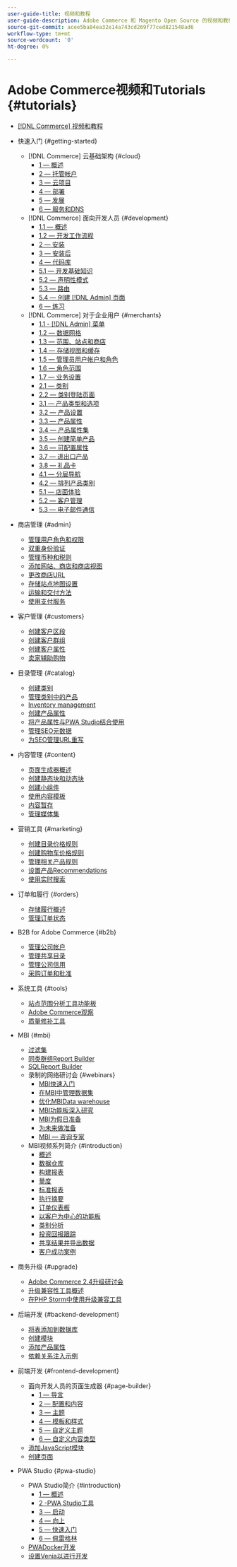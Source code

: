 ```yaml
---
user-guide-title: 视频和教程
user-guide-description: Adobe Commerce 和 Magento Open Source 的视频和教程集合。
source-git-commit: acee5ba84ea32e14a743cd269f77ced821548ad6
workflow-type: tm+mt
source-wordcount: '0'
ht-degree: 0%

---
```



# Adobe Commerce视频和Tutorials {#tutorials}

+ [[!DNL Commerce] 视频和教程](overview.md)

+ 快速入门 {#getting-started}
   + [!DNL Commerce] 云基础架构 {#cloud}
      + [1 — 概述](./cloud/1-overview.md)
      + [2 — 托管帐户](./cloud/2-accounts.md)
      + [3 — 云项目](./cloud/3-projects.md)
      + [4 — 部署](./cloud/4-deployment.md)
      + [5 — 发展](./cloud/5-dev-config.md)
      + [6 — 服务和DNS](./cloud/6-launch.md)
   + [!DNL Commerce] 面向开发人员 {#development}
      + [1.1 — 概述](./developer/backend-1-1-overview.md)
      + [1.2 — 开发工作流程](./developer/backend-1-2-workflow.md)
      + [2 — 安装](./developer/backend-2-install.md)
      + [3 — 安装后](./developer/backend-3-post-install.md)
      + [4 — 代码库](./developer/backend-4-code-base.md)
      + [5.1 — 开发基础知识](./developer/backend-5-1-dev-basics.md)
      + [5.2 — 声明性模式](./developer/backend-5-2-declarative-schema.md)
      + [5.3 — 路由](./developer/backend-5-3-routing.md)
      + [5.4 — 创建 [!DNL Admin] 页面](./developer/backend-5-4-admin-page.md)
      + [6 — 练习](./developer/backend-6-practice.md)
   + [!DNL Commerce] 对于企业用户 {#merchants}
      + [1.1 - [!DNL Admin] 菜单](./merchant/introduction/1-1-menus.md)
      + [1.2 — 数据网格](./merchant/introduction/1-2-data-grids.md)
      + [1.3 — 范围、站点和商店](./merchant/introduction/1-3-apps-scopes-sites-stores.md)
      + [1.4 — 存储视图和缓存](./merchant/introduction/1-4-store-views-cache.md)
      + [1.5 — 管理员用户帐户和角色](./merchant/introduction/1-5-users-roles.md)
      + [1.6 — 角色范围](./merchant/introduction/1-6-role-scopes.md)
      + [1.7 — 业务设置](./merchant/introduction/1-7-business-settings.md)
      + [2.1 — 类别](./merchant/introduction/2-1-categories.md)
      + [2.2 — 类别登陆页面](./merchant/introduction/2-2-category-landing-page.md)
      + [3.1 — 产品类型和选项](./merchant/introduction/3-1-product-types-options.md)
      + [3.2 — 产品设置](./merchant/introduction/3-2-product-settings.md)
      + [3.3 — 产品属性](./merchant/introduction/3-3-product-attributes.md)
      + [3.4 — 产品属性集](./merchant/introduction/3-4-product-attribute-sets.md)
      + [3.5 — 创建简单产品](./merchant/introduction/3-5-create-simple-product.md)
      + [3.6 — 可配置属性](./merchant/introduction/3-6-configurable-attributes.md)
      + [3.7 — 进出口产品](./merchant/introduction/3-7-import-export-products.md)
      + [3.8 — 礼品卡](./merchant/introduction/3-8-gift-cards.md)
      + [4.1 — 分层导航](./merchant/introduction/4-1-layered-navigation.md)
      + [4.2 — 排列产品类别](./merchant/introduction/4-2-arrange-product-categories.md)
      + [5.1 — 店面体验](./merchant/introduction/5-1-storefront-experience.md)
      + [5.2 — 客户管理](./merchant/introduction/5-2-customer-management.md)
      + [5.3 — 电子邮件通信](./merchant/introduction/5-3-store-communications.md)

+ 商店管理 {#admin}
   + [管理用户角色和权限](./merchant/users-roles-permissions.md)
   + [双重身份验证](./merchant/two-factor-authentication.md)
   + [管理币种和税则](./merchant/currency-tax-rules.md)
   + [添加网站、商店和商店视图](./merchant/add-websites-stores-views.md)
   + [更改商店URL](./merchant/change-store-url.md)
   + [存储站点地图设置](./merchant/site-map-setup.md)
   + [运输和交付方法](./merchant/shipping-delivery.md)
   + [使用支付服务](./merchant/payment-services.md)

+ 客户管理 {#customers}
   + [创建客户区段](./merchant/customer-segments.md)
   + [创建客户群组](./merchant/customer-groups.md)
   + [创建客户属性](./merchant/customer-attributes.md)
   + [卖家辅助购物](./merchant/seller-assisted-shopping.md)

+ 目录管理 {#catalog}
   + [创建类别](./merchant/category-create.md)
   + [管理类别中的产品](./merchant/category-products.md)
   + [Inventory management](./merchant/inventory-management.md)
   + [创建产品属性](./merchant/product-attributes-create.md)
   + [将产品属性与PWA Studio结合使用](./merchant/product-attributes-pwa.md)
   + [管理SEO元数据](./merchant/seo-metadata.md)
   + [为SEO管理URL重写](./merchant/seo-url-rewrites.md)

+ 内容管理 {#content}
   + [页面生成器概述](./merchant/page-builder-overview.md)
   + [创建静态块和动态块](./merchant/static-dynamic-blocks.md)
   + [创建小组件](./merchant/widgets.md)
   + [使用内容模板](./merchant/content-templates.md)
   + [内容暂存](./merchant/content-staging.md)
   + [管理媒体集](./merchant/media-gallery.md)

+ 营销工具 {#marketing}
   + [创建目录价格规则](./merchant/catalog-price-rules.md)
   + [创建购物车价格规则](./merchant/cart-price-rules.md)
   + [管理相关产品规则](./merchant/related-product-rules.md)
   + [设置产品Recommendations](./merchant/product-recommendations.md)
   + [使用实时搜索](./merchant/live-search.md)

+ 订单和履行 {#orders}
   + [存储履行概述](./merchant/store-fulfillment.md)
   + [管理订单状态](./merchant/order-status.md)

+ B2B for Adobe Commerce {#b2b}
   + [管理公司帐户](./merchant/b2b/company-accounts.md)
   + [管理共享目录](./merchant/b2b/shared-catalogs.md)
   + [管理公司信用](./merchant/b2b/company-credit.md)
   + [采购订单和批准](./merchant/b2b/purchase-orders.md)

+ 系统工具 {#tools}
   + [站点范围分析工具功能板](./tools/site-wide-analysis-tool.md)
   + [Adobe Commerce观察](./tools/observation-tool.md)
   + [质量修补工具](./tools/quality-patch-tool.md)

+ MBI {#mbi}
   + [过滤集](./merchant/business-intelligence/filter-sets.md)
   + [同类群组Report Builder](./merchant/business-intelligence/cohort-report-builder.md)
   + [SQLReport Builder](./merchant/business-intelligence/sql-report-builder.md)
   + 录制的网络研讨会 {#webinars}
      + [MBI快速入门](./merchant/business-intelligence/webinars/getting-started.md)
      + [在MBI中管理数据集](./merchant/business-intelligence/webinars/manage-data-sets.md)
      + [优化MBIData warehouse](./merchant/business-intelligence/webinars/optimize-data-warehouse.md)
      + [MBI功能板深入研究](./merchant/business-intelligence/webinars/dashboards-deep-dive.md)
      + [MBI为假日准备](./merchant/business-intelligence/webinars/holiday-readiness.md)
      + [为未来做准备](./merchant/business-intelligence/prepare-for-future.md)
      + [MBI — 咨询专家](./merchant/business-intelligence/webinars/ask-expert.md)
   + MBI视频系列简介 {#introduction}
      + [概述](./merchant/business-intelligence/1-overview.md)
      + [数据仓库](./merchant/business-intelligence/2-data-warehousing.md)
      + [构建报表](./merchant/business-intelligence/3-build-reports.md)
      + [量度](./merchant/business-intelligence/4-metrics.md)
      + [标准报表](./merchant/business-intelligence/5-standard-reports.md)
      + [执行摘要](./merchant/business-intelligence/6-executive-summary-dashboard.md)
      + [订单仪表板](./merchant/business-intelligence/7-orders-dashboard.md)
      + [以客户为中心的功能板](./merchant/business-intelligence/8-customer-focused-dashboards.md)
      + [类别分析](./merchant/business-intelligence/9-category-analysis.md)
      + [投资回报跟踪](./merchant/business-intelligence/10-roi-tracking.md)
      + [共享结果并导出数据](./merchant/business-intelligence/11-share-results-export-data.md)
      + [客户成功案例](./merchant/business-intelligence/12-customer-success.md)

+ 商务升级 {#upgrade}
   + [Adobe Commerce 2.4升级研讨会](./upgrade/2.4-upgrade-workshop.md)
   + [升级兼容性工具概述](./upgrade/upgrade-compatibility-tool-overview.md)
   + [在PHP Storm中使用升级兼容工具](./upgrade/uct-phpstorm.md)

+ 后端开发 {#backend-development}
   + [将表添加到数据库](./developer/add-new-db-table.md)
   + [创建模块](./developer/create-module.md)
   + [添加产品属性](./developer/add-product-attribute.md)
   + [依赖关系注入示例](./developer/dependency-injection.md)

+ 前端开发 {#frontend-development}
   + 面向开发人员的页面生成器 {#page-builder}
      + [1 — 导言](./developer/page-builder/1-intro-case-studies.md)
      + [2 — 配置和内容](./developer/page-builder/2-config-create-content.md)
      + [3 — 主题](./developer/page-builder/3-themes.md)
      + [4 — 模板和样式](./developer/page-builder/4-admin-templates-apply-styles.md)
      + [5 — 自定义主题](./developer/page-builder/5-customize-theme.md)
      + [6 — 自定义内容类型](./developer/page-builder/6-custom-content-types.md)
   + [添加JavaScript模块](./developer/add-javascript-module.md)
   + [创建页面](./developer/create-new-page.md)

+ PWA Studio {#pwa-studio}
   + PWA Studio简介 {#introduction}
      + [1 — 概述](./pwa/introduction/1-overview.md)
      + [2 -PWA Studio工具](./pwa/introduction/2-pwa-studio-tools.md)
      + [3 — 启动](./pwa/introduction/3-launch.md)
      + [4 — 向上](./pwa/introduction/4-upward.md)
      + [5 — 快速入门](./pwa/introduction/5-getting-started.md)
      + [6 — 佩雷格林](./pwa/introduction/6-peregrine.md)
   + [PWADocker开发](./pwa/pwa-docker-development.md)
   + [设置Venia以进行开发](./pwa/set-up-venia-for-dev.md)
